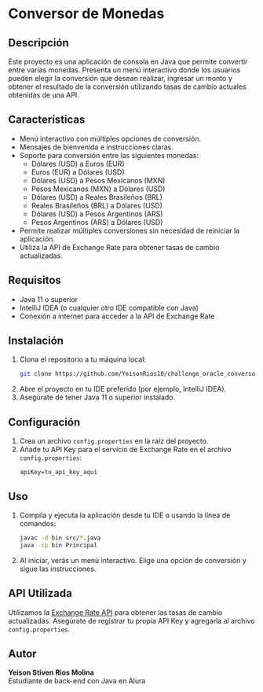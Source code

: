 # Conversor de Monedas

## Descripción

Este proyecto es una aplicación de consola en Java que permite convertir entre varias monedas. 
Presenta un menú interactivo donde los usuarios pueden elegir la conversión que desean realizar, ingresar un monto y 
obtener el resultado de la conversión utilizando tasas de cambio actuales obtenidas de una API.

## Características

- Menú interactivo con múltiples opciones de conversión.
- Mensajes de bienvenida e instrucciones claras.
- Soporte para conversión entre las siguientes monedas:
  - Dólares (USD) a Euros (EUR)
  - Euros (EUR) a Dólares (USD)
  - Dólares (USD) a Pesos Mexicanos (MXN)
  - Pesos Mexicanos (MXN) a Dólares (USD)
  - Dólares (USD) a Reales Brasileños (BRL)
  - Reales Brasileños (BRL) a Dólares (USD)
  - Dólares (USD) a Pesos Argentinos (ARS)
  - Pesos Argentinos (ARS) a Dólares (USD)
- Permite realizar múltiples conversiones sin necesidad de reiniciar la aplicación.
- Utiliza la API de Exchange Rate para obtener tasas de cambio actualizadas.

## Requisitos

- Java 11 o superior
- IntelliJ IDEA (o cualquier otro IDE compatible con Java)
- Conexión a internet para acceder a la API de Exchange Rate

## Instalación

1. Clona el repositorio a tu máquina local:
    ```bash
    git clone https://github.com/YeisonRios10/challenge_oracle_conversor.git
    ```
2. Abre el proyecto en tu IDE preferido (por ejemplo, IntelliJ IDEA).
3. Asegúrate de tener Java 11 o superior instalado.

## Configuración

1. Crea un archivo `config.properties` en la raíz del proyecto.
2. Añade tu API Key para el servicio de Exchange Rate en el archivo `config.properties`:
    ```properties
    apiKey=tu_api_key_aqui
    ```

## Uso

1. Compila y ejecuta la aplicación desde tu IDE o usando la línea de comandos:
    ```bash
    javac -d bin src/*.java
    java -cp bin Principal
    ```
2. Al iniciar, verás un menú interactivo. Elige una opción de conversión y sigue las instrucciones.

## API Utilizada

Utilizamos la [Exchange Rate API](https://www.exchangerate-api.com/) para obtener las tasas de cambio actualizadas. 
Asegúrate de registrar tu propia API Key y agregarla al archivo `config.properties`.

## Autor

**Yeison Stiven Rios Molina**  
Estudiante de back-end con Java en Alura
